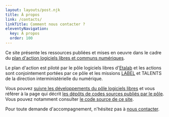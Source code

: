 ```yaml
---
layout: layouts/post.njk
title: À propos
link: /contacts/
linkTitle: Comment nous contacter ?
eleventyNavigation:
  key: À propos
  order: 100
---
```


Ce site présente les ressources publiées et mises en oeuvre dans le cadre du [plan d'action logiciels libres et communs numériques](/plan-action-logiciels-libres-et-communs-numeriques/).

Le plan d'action est piloté par le pôle logiciels libres d'[Etalab](https://etalab.gouv.fr) et les actions sont conjointement portées par ce pôle et les missions [LABEL](https://catalogue.numerique.gouv.fr) et TALENTS de la direction interministérielle du numérique.

Vous pouvez [suivre les développements du pôle logiciels libres](https://sr.ht/~etalab/logiciels-libres/feed) et vous référer à la page qui décrit [les dépôts de codes sources publiés par le pôle](https://git.sr.ht/~etalab/readme-logiciels-libres).  Vous pouvez notamment consulter [le code source de ce site](https://git.sr.ht/~etalab/communs.numerique.gouv.fr).

Pour toute demande d'accompagnement, n'hésitez pas à [nous contacter](/contacts/).
